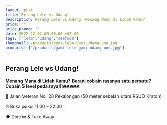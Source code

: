 ```yaml
---
layout: post
title: Perang Lele vs Udang!
description: Perang Lele vs Udang! Menang Mana di Lidah Kamu?
price: ""
price_promo: ""
date: 2022-12-02 08:00:00 +07:00
tags: ["lele","udang","seafood"]
thumbnail: /products/gami-lele-gami-udang-uno.jpg
products: ["/products/gami-lele-gami-udang-uno.jpg"]
---
```


## Perang Lele vs Udang! ##

**Menang Mana di Lidah Kamu? Berani cobain rasanya satu persatu? Cobain 5 level pedasnya!!!🔥🔥🔥🔥🔥**

📍 Jalan Veteran No. 28 Pekalongan (50 meter sebelah utara RSUD Kraton)

⏰ Buka pukul 11.00 - 22.00

🍽 Dine in & Take Away
